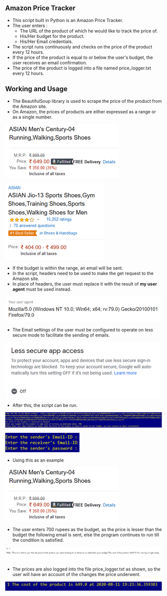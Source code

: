## Amazon Price Tracker

- This script built in Python is an Amazon Price Tracker.
- The user enters :
  - The URL of the product of which he would like to track the price of.
  - His/Her budget for the product.
  - His/Her Email credentials.
- The script runs continuously and checks on the price of the product every 12 hours.
- If the price of the product is equal to or below the user's budget, the user receives an email confirmation.
- The price of the product is logged into a file named price_logger.txt every 12 hours.

## Working and Usage

- The BeautifulSoup library is used to scrape the price of the product from the Amazon site.
- On Amazon, the prices of products are either expressed as a range or as a single number.

![Image](single.png)

![Image](range.png)

- If the budget is within the range, an email will be sent.
- In the script, headers need to be used to make the get request to the Amazon site.
- In place of headers, the user must replace it with the result of **my user agent** must be used instead.

![Image](myagent.png)

- The Email settings of the user must be configured to operate on less secure mode to facilitate the sending of emails.

![Image](lesssecure.png)

- After this, the script can be run.

![Image](mail.png)

![Image](email.png)

- Using this as an example

![Image](single.png)

- The user enters 700 rupees as the budget, as the price is lesser than the budget the following email is sent, else the program continues to run till the condition is satisfied.

![Image](confirm.png)

- The prices are also logged into the file price_logger.txt as shown, so the user will have an account of the changes the price underwent.

![Image](change.png)
